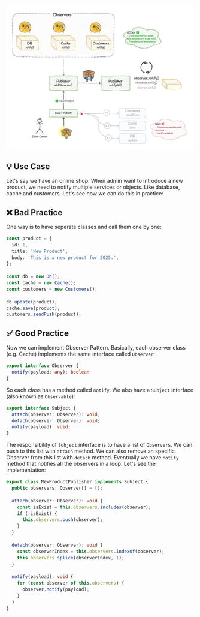 ![template-method-pattern](../../assets/observer.jpg)

## 💡 Use Case

Let's say we have an online shop. When admin want to introduce a new product, we need to notify multiple services or objects. Like database, cache and customers. Let's see how we can do this in practice:

## ❌ Bad Practice

One way is to have seperate classes and call them one by one:

```ts
const product = {
  id: 1,
  title: 'New Product',
  body: 'This is a new product for 2025.',
};

const db = new Db();
const cache = new Cache();
const customers = new Customers();

db.update(product);
cache.save(product);
customers.sendPush(product);
```

## ✅ Good Practice

Now we can implement Observer Pattern. Basically, each observer class (e.g. Cache) implements the same interface called `Observer`:

```ts
export interface Observer {
  notify(payload: any): boolean
}
```

So each class has a method called `notify`. We also have a `Subject` interface (also known as `Observable`):

```ts
export interface Subject {
  attach(observer: Observer): void;
  detach(observer: Observer): void;
  notify(payload): void;
}
```

The responsibility of `Subject` interface is to have a list of `Observer`s. We can push to this list with `attach` method. We can also remove an specific Observer from this list with `detach` method. Eventually we have `notify` method that notifies all the observers in a loop. Let's see the implementation:

```typescript
export class NewProductPublisher implements Subject {
  public observers: Observer[] = [];

  attach(observer: Observer): void {
    const isExist = this.observers.includes(observer);
    if (!isExist) {
      this.observers.push(observer);
    }
  }

  detach(observer: Observer): void {
    const observerIndex = this.observers.indexOf(observer);
    this.observers.splice(observerIndex, 1);
  }

  notify(payload): void {
    for (const observer of this.observers) {
      observer.notify(payload);
    }
  }
}
```

